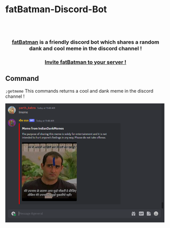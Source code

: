 # fatBatman-Discord-Bot

<br>
<br>

<h3 align="center">
  <a href="https://parth-kabra.github.io/fatBatman-Discord-Bot/" target="_blank">fatBatman</a> is a friendly discord bot which shares a random<br> dank and cool meme in the discord channel !
</h3>

<h3 align="center">
  <a href = "https://discord.com/oauth2/authorize?client_id=1013109205487595570&permissions=274877958144&scope=bot" target="_blank">Invite fatBatman to your server !</a>
</h3>

## Command

``
;getmeme
``
This commands returns a cool and dank meme in the discord channel !

<img src="demo.PNG" width=500/>
